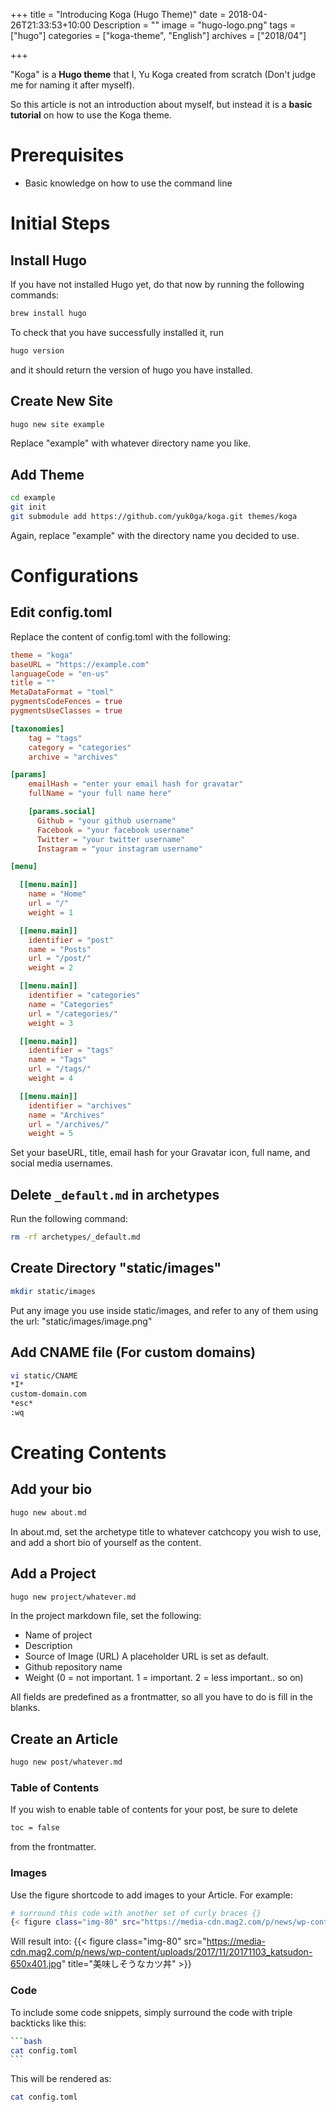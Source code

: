 +++
title = "Introducing Koga (Hugo Theme)"
date = 2018-04-26T21:33:53+10:00
Description = ""
image = "hugo-logo.png"
tags = ["hugo"]
categories = ["koga-theme", "English"]
archives = ["2018/04"]

+++

"Koga" is a **Hugo theme** that I, Yu Koga created from scratch (Don't judge me for naming it after myself).

So this article is not an introduction about myself, but instead it is a **basic tutorial** on how to use the Koga theme.

# Prerequisites
- Basic knowledge on how to use the command line

# Initial Steps
## Install Hugo
If you have not installed Hugo yet, do that now by running the following commands:
```bash
brew install hugo
```
To check that you have successfully installed it, run
```bash
hugo version
```
and it should return the version of hugo you have installed.

## Create New Site
```bash
hugo new site example
```
Replace "example" with whatever directory name you like.

## Add Theme
```bash
cd example
git init
git submodule add https://github.com/yuk0ga/koga.git themes/koga
```
Again, replace "example" with the directory name you decided to use.

# Configurations
## Edit config.toml
Replace the content of config.toml with the following:
```toml
theme = "koga"
baseURL = "https://example.com"
languageCode = "en-us"
title = ""
MetaDataFormat = "toml"
pygmentsCodeFences = true
pygmentsUseClasses = true

[taxonomies]
    tag = "tags"
    category = "categories"
    archive = "archives"

[params]
    emailHash = "enter your email hash for gravatar"
    fullName = "your full name here"

    [params.social]
      Github = "your github username"
      Facebook = "your facebook username"
      Twitter = "your twitter username"
      Instagram = "your instagram username"

[menu]

  [[menu.main]]
    name = "Home"
    url = "/"
    weight = 1

  [[menu.main]]
    identifier = "post"
    name = "Posts"
    url = "/post/"
    weight = 2

  [[menu.main]]
    identifier = "categories"
    name = "Categories"
    url = "/categories/"
    weight = 3

  [[menu.main]]
    identifier = "tags"
    name = "Tags"
    url = "/tags/"
    weight = 4

  [[menu.main]]
    identifier = "archives"
    name = "Archives"
    url = "/archives/"
    weight = 5
```
Set your baseURL, title, email hash for your Gravatar icon, full name, and social media usernames.

## Delete `_default.md` in archetypes
Run the following command:
```bash
rm -rf archetypes/_default.md
```

## Create Directory "static/images"
```bash
mkdir static/images
```
Put any image you use inside static/images, and refer to any of them using the url: "static/images/image.png"

## Add CNAME file (For custom domains)
```bash
vi static/CNAME
*I*
custom-domain.com
*esc*
:wq
```

# Creating Contents
## Add your bio
```bash
hugo new about.md
```
In about.md, set the archetype title to whatever catchcopy you wish to use, and add a short bio of yourself as the content.

## Add a Project
```bash
hugo new project/whatever.md
```
In the project markdown file, set the following:

- Name of project
- Description
- Source of Image (URL) A placeholder URL is set as default.
- Github repository name
- Weight (0 = not important. 1 = important. 2 = less important.. so on)

All fields are predefined as a frontmatter, so all you have to do is fill in the blanks.

## Create an Article
```bash
hugo new post/whatever.md
```
### Table of Contents
If you wish to enable table of contents for your post, be sure to delete
```bash
toc = false
```
from the frontmatter.

### Images
Use the figure shortcode to add images to your Article.
For example:
```bash
# surround this code with another set of curly braces {}
{< figure class="img-80" src="https://media-cdn.mag2.com/p/news/wp-content/uploads/2017/11/20171103_katsudon-650x401.jpg" title="美味しそうなカツ丼" >}
```
Will result into:
{{< figure class="img-80" src="https://media-cdn.mag2.com/p/news/wp-content/uploads/2017/11/20171103_katsudon-650x401.jpg" title="美味しそうなカツ丼" >}}

### Code
To include some code snippets, simply surround the code with triple backticks like this:
~~~bash
```bash
cat config.toml
```
~~~
This will be rendered as:
```bash
cat config.toml
```
